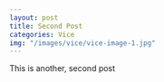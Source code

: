 ```yaml
---
layout: post
title: Second Post
categories: Vice
img: "/images/vice/vice-image-1.jpg"
---
```


This is another, second post